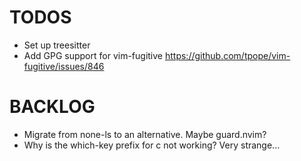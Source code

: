 # TODOS

- Set up treesitter
- Add GPG support for vim-fugitive https://github.com/tpope/vim-fugitive/issues/846



# BACKLOG
- Migrate from none-ls to an alternative. Maybe guard.nvim?
- Why is the which-key prefix for <leader>c not working? Very strange...
